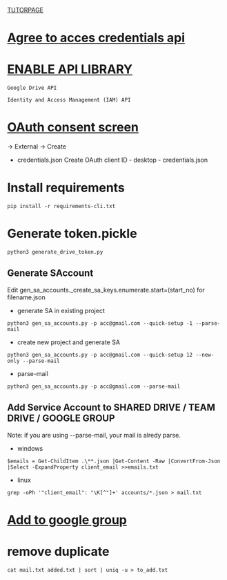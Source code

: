 
[TUTORPAGE](https://telegra.ph/Create-Telegram-Mirror-Leech-Bot-by-Deploying-App-with-Heroku-Branch-using-Github-Workflow-12-06)




# [Agree to acces credentials api](https://console.developers.google.com/apis/credentials)

# [ENABLE API LIBRARY](https://console.cloud.google.com/apis/library)

```
Google Drive API
```
```
Identity and Access Management (IAM) API
```

# [OAuth consent screen](https://console.cloud.google.com/apis/credentials/consent)
-> External -> Create

- credentials.json
Create OAuth client ID - desktop - credentials.json

# Install requirements
```
pip install -r requirements-cli.txt
```

# Generate token.pickle
```
python3 generate_drive_token.py
```

## Generate SAccount
Edit gen_sa_accounts._create_sa_keys.enumerate.start=(start_no) for filename.json

- generate SA in existing project
```
python3 gen_sa_accounts.py -p acc@gmail.com --quick-setup -1 --parse-mail
```

- create new project and generate SA
```
python3 gen_sa_accounts.py -p acc@gmail.com --quick-setup 12 --new-only --parse-mail
```

- parse-mail
```
python3 gen_sa_accounts.py -p acc@gmail.com --parse-mail
```

## Add Service Account to SHARED DRIVE / TEAM DRIVE / GOOGLE GROUP
Note: if you are using --parse-mail, your mail is alredy parse.

- windows 
```
$emails = Get-ChildItem .\**.json |Get-Content -Raw |ConvertFrom-Json |Select -ExpandProperty client_email >>emails.txt
```

- linux
```
grep -oPh '"client_email": "\K[^"]+' accounts/*.json > mail.txt
```

# [Add to google group](https://groups.google.com/)

# remove duplicate
```
cat mail.txt added.txt | sort | uniq -u > to_add.txt
```




